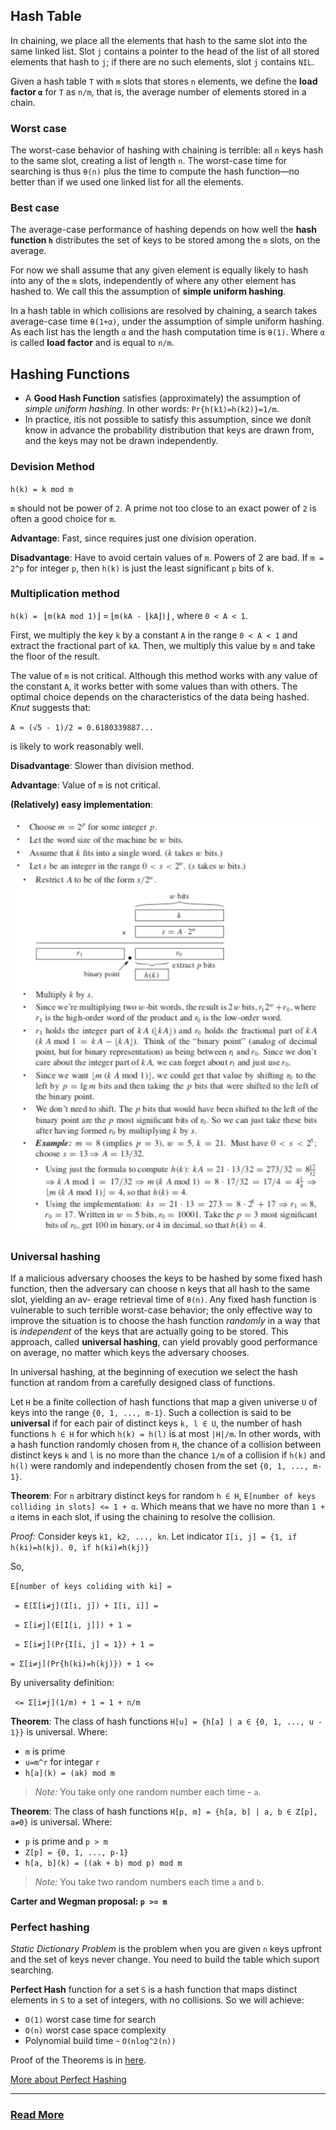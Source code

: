 ## Hash Table
In chaining, we place all the elements that hash to the same slot into the same linked list. Slot `j` contains a pointer to the head of the list of all stored elements that hash to `j`; if there are no such elements, slot `j` contains `NIL`.

Given a hash table `T` with `m` slots that stores `n` elements, we define the __load factor `α`__ for `T` as `n/m`, that is, the average number of elements stored in a chain.

### Worst case
The worst-case behavior of hashing with chaining is terrible: all `n` keys hash to the same slot, creating a list of length `n`. The worst-case time for searching is thus `θ(n)` plus the time to compute the hash function—no better than if we used one linked list for all the elements.

### Best case
The average-case performance of hashing depends on how well the __hash function `h`__ distributes the set of keys to be stored among the `m` slots, on the average.

For now we shall assume that any given element is equally likely to hash into any of the `m` slots, independently of where any other element has hashed to. We call this the assumption of __simple uniform hashing__.

In a hash table in which collisions are resolved by chaining, a search takes average-case time `θ(1+α)`, under the assumption of simple uniform hashing. As each list has the length `α` and the hash computation time is `θ(1)`. Where `α` is called __load factor__ and is equal to `n/m`.

## Hashing Functions
* A __Good Hash Function__ satisfies (approximately) the assumption of _simple uniform hashing_. In other words: `Pr{h(k1)=h(k2)}=1/m`.
* In practice, itís not possible to satisfy this assumption, since we donít know in advance the probability distribution that keys are drawn from, and the keys may not be drawn independently.

### Devision Method

`h(k) = k mod m`

`m` should not be power of `2`. A prime not too close to an exact power of `2` is often a good choice for `m`.

__Advantage__: Fast, since requires just one division operation.

__Disadvantage__: Have to avoid certain values of `m`. Powers of 2 are bad. If `m = 2^p` for integer `p`, then `h(k)` is just the least significant `p` bits of `k`.

### Multiplication method

`h(k) = ` &lfloor;`m(kA mod 1)`&rfloor; = &lfloor;`m(kA - `&lfloor;`kA`&rfloor;`)`&rfloor; , where `0 < A < 1`.

First, we multiply the key `k` by a constant `A` in the range `0 < A < 1` and extract the fractional part of `kA`. Then, we multiply this value by `m` and take the floor of the result.

The value of `m` is not critical. Although this method works with any value of the constant `A`, it works better with some values than with others. The optimal choice depends on the characteristics of the data being hashed. _Knut_ suggests that:

`A ≈ (√5 - 1)/2 = 0.6180339887...`

is likely to work reasonably well.

__Disadvantage__: Slower than division method.

__Advantage__: Value of `m` is not critical.

__(Relatively) easy implementation__:

![multiplication-method](../../images/multiplication-method.png)

### Universal hashing
If a malicious adversary chooses the keys to be hashed by some fixed hash function, then the adversary can choose n keys that all hash to the same slot, yielding an av- erage retrieval time of `θ(n)`. Any fixed hash function is vulnerable to such terrible worst-case behavior; the only effective way to improve the situation is to choose the hash function _randomly_ in a way that is _independent_ of the keys that are actually going to be stored. This approach, called __universal hashing__, can yield provably good performance on average, no matter which keys the adversary chooses.

In universal hashing, at the beginning of execution we select the hash function at random from a carefully designed class of functions.

Let `H` be a finite collection of hash functions that map a given universe `U` of keys into the range `{0, 1, ..., m-1}`. Such a collection is said to be __universal__ if for each pair of distinct keys `k, l ∈ U`, the number of hash functions `h ∈ H` for which `h(k) = h(l)` is at most `|H|/m`. In other words, with a hash function randomly chosen from `H`, the chance of a collision between distinct keys `k` and `l` is no more than the chance `1/m` of a collision if `h(k)` and `h(l)` were randomly and independently chosen from the set `{0, 1, ..., m-1}`.

__Theorem__: For `n` arbitrary distinct keys for random `h ∈ H`, `E[number of keys colliding in slots] <= 1 + α`. Which means that we have no more than `1 + α` items in each slot, if using the chaining to resolve the collision.

_Proof:_ Consider keys `k1, k2, ..., kn`. Let indicator `I[i, j] = {1, if h(ki)=h(kj). 0, if h(ki)≠h(kj)}`

So,

`E[number of keys coliding with ki] =`

` = E[Σ[i≠j](I[i, j]) + I[i, i]] =`

` = Σ[i≠j](E[I[i, j]]) + 1 =`

` = Σ[i≠j](Pr{I[i, j] = 1}) + 1 =`

` = Σ[i≠j](Pr{h(ki)=h(kj)}) + 1 <= `

By universality definition:

` <= Σ[i≠j](1/m) + 1 = 1 + n/m`

__Theorem__: The class of hash functions `H[u] = {h[a] | a ∈ {0, 1, ..., u - 1}}` is universal. Where:
*  `m` is prime
*  `u=m^r` for integar `r`
*  `h[a](k) = (ak) mod m`

> _Note:_ You take only one random number each time - `a`.

__Theorem__: The class of hash functions `H[p, m] = {h[a, b] | a, b ∈ Z[p], a≠0}` is universal. Where:
* `p` is prime and `p > m`
* `Z[p] = {0, 1, ..., p-1}`
* `h[a, b](k) = ((ak + b) mod p) mod m`

> _Note:_ You take two random numbers each time `a` and `b`.

__Carter and Wegman proposal: `p >= m`__

### Perfect hashing
_Static Dictionary Problem_ is the problem when you are given `n` keys upfront and the set of keys never change. You need to build the table which suport searching.

__Perfect Hash__ function for a set `S` is a hash function that maps distinct elements in `S` to a set of integers, with no collisions. So we will achieve:
* `O(1)` worst case time for search
* `O(n)` worst case space complexity
* Polynomial build time - `O(nlog^2(n))`

Proof of the Theorems is in [here](https://ocw.mit.edu/courses/electrical-engineering-and-computer-science/6-046j-introduction-to-algorithms-sma-5503-fall-2005/video-lectures/lecture-8-universal-hashing-perfect-hashing/lec8.pdf).

[More about Perfect Hashing](http://theory.stanford.edu/~matias/papers/fks.pdf)

---

### [Read More](http://staff.ustc.edu.cn/~csli/graduate/algorithms/book6/chap12.htm)
